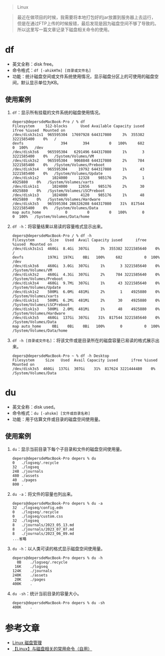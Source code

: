 > Linux

> 最近在做项目的时候，我需要将本地打包好的jar放置到服务器上去运行，但是在通过FTP上传的时候报错，最后发现是因为磁盘空间不够了导致的。所以这里写一篇文章记录下磁盘相关命令的使用。

# df

* 英文全称：disk free。
* 命令格式：`df [-ahikHTm] [目录或文件名]`
* 功能：统计磁盘空间或文件系统使用情况，显示磁盘分区上的可使用的磁盘空间，默认显示单位为KB。

## 使用案例

1. `df`：显示所有挂载的文件系统的磁盘使用情况。

    ```shell
    depers@depersdeMacBook-Pro / % df
    Filesystem     512-blocks      Used Available Capacity iused      ifree %iused  Mounted on
    /dev/disk3s1s1  965595304  17697928 644317080     3%  355382 3221585400    0%   /
    devfs                 394       394         0   100%     682          0  100%   /dev
    /dev/disk3s6    965595304   6291496 644317080     1%       3 3221585400    0%   /System/Volumes/VM
    /dev/disk3s2    965595304   9068848 644317080     2%     784 3221585400    0%   /System/Volumes/Preboot
    /dev/disk3s4    965595304     19792 644317080     1%      43 3221585400    0%   /System/Volumes/Update
    /dev/disk1s2      1024000     12328    985176     2%       1    4925880    0%   /System/Volumes/xarts
    /dev/disk1s1      1024000     12656    985176     2%      30    4925880    0%   /System/Volumes/iSCPreboot
    /dev/disk1s3      1024000      4120    985176     1%      48    4925880    0%   /System/Volumes/Hardware
    /dev/disk3s5    965595304 286326208 644317080    31%  817544 3221585400    0%   /System/Volumes/Data
    map auto_home           0         0         0   100%       0          0  100%   /System/Volumes/Data/home
    ```

2. `df -h`：将容量结果以易读的容量格式显示出来。

    ```shell
    depers@depersdeMacBook-Pro / % df -h
    Filesystem       Size   Used  Avail Capacity iused      ifree %iused  Mounted on
    /dev/disk3s1s1  460Gi  8.4Gi  307Gi     3%  355382 3221585640    0%   /
    devfs           197Ki  197Ki    0Bi   100%     682          0  100%   /dev
    /dev/disk3s6    460Gi  3.0Gi  307Gi     1%       3 3221585640    0%   /System/Volumes/VM
    /dev/disk3s2    460Gi  4.3Gi  307Gi     2%     784 3221585640    0%   /System/Volumes/Preboot
    /dev/disk3s4    460Gi  9.7Mi  307Gi     1%      43 3221585640    0%   /System/Volumes/Update
    /dev/disk1s2    500Mi  6.0Mi  481Mi     2%       1    4925880    0%   /System/Volumes/xarts
    /dev/disk1s1    500Mi  6.2Mi  481Mi     2%      30    4925880    0%   /System/Volumes/iSCPreboot
    /dev/disk1s3    500Mi  2.0Mi  481Mi     1%      48    4925880    0%   /System/Volumes/Hardware
    /dev/disk3s5    460Gi  137Gi  307Gi    31%  817544 3221585640    0%   /System/Volumes/Data
    map auto_home     0Bi    0Bi    0Bi   100%       0          0  100%   /System/Volumes/Data/home
    ```

3. `df -h [目录或文件名]`：将该文件或是目录所在的磁盘容量已易读的格式展示出来。

    ```shell
    depers@depersdeMacBook-Pro ~ % df -h Desktop 
    Filesystem     Size   Used  Avail Capacity iused      ifree %iused  Mounted on
    /dev/disk3s5  460Gi  137Gi  307Gi    31%  817624 3221444480    0%   /System/Volumes/Data
    ```

# du

* 英文全称：disk used。
* 命令格式：`du [-ahskm] [文件或目录名称]`
* 功能：用于估算文件或目录的磁盘空间使用量。

## 使用案例

1. `du`：显示当前目录下每个子目录和文件的磁盘空间使用量。

    ```shell
    depers@depersdeMacBook-Pro depers % du
    0	./logseq/.recycle
    32	./logseq
    248	./journals
    480	./assets
    40	./pages
    800	.
    ```

2. `du -a`：将文件的容量也列出来。

    ```shell
    depers@depersdeMacBook-Pro depers % du -a
    32	./logseq/config.edn
    0	./logseq/.recycle
    0	./logseq/custom.css
    32	./logseq
    8	./journals/2023_05_13.md
    8	./journals/2023_07_07.md
    8	./journals/2023_06_09.md
    ...省略
    ```

3. `du -h`：以人类可读的格式显示磁盘空间使用量。

    ```shell
    depers@depersdeMacBook-Pro depers % du -h
      0B	./logseq/.recycle
     16K	./logseq
    124K	./journals
    240K	./assets
     20K	./pages
    400K	.
    ```

4. `du -sh`：统计当前目录的容量大小。

    ```shell
    depers@depersdeMacBook-Pro depers % du -sh
    400K	.
    ```

# 参考文章

* [Linux 磁盘管理](https://www.runoob.com/linux/linux-filesystem.html)
* [【Linux】与磁盘相关的常用命令（自用）](https://zhuanlan.zhihu.com/p/641397199)